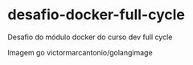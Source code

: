 # desafio-docker-full-cycle
Desafio do módulo docker do curso dev full cycle

Imagem go 
victormarcantonio/golangimage

